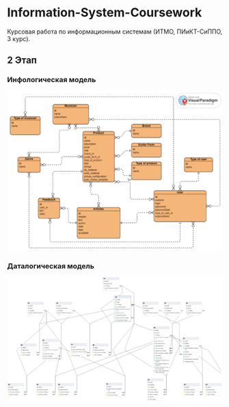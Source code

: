 # Information-System-Coursework
Курсовая работа по информационным системам (ИТМО, ПИиКТ-СиППО, 3 курс).

## 2 Этап

### Инфологическая модель

![2 Этап](./SQL/IM.png)

### Даталогическая модель

![2 Этап](./SQL/erd.png)
